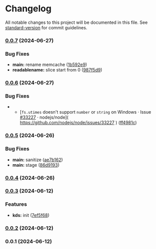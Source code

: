 # Changelog

All notable changes to this project will be documented in this file. See [standard-version](https://github.com/conventional-changelog/standard-version) for commit guidelines.

### [0.0.7](https://github.com/snomiao/keyv-dir-store/compare/v0.0.6...v0.0.7) (2024-06-27)


### Bug Fixes

* **main:** rename memcache ([1b592e9](https://github.com/snomiao/keyv-dir-store/commit/1b592e91c8523dafb4cd12d72e5dd78e6e8e5af4))
* **readablename:** slice start from 0 ([987f5d9](https://github.com/snomiao/keyv-dir-store/commit/987f5d9a6b220a33f7303fecfe5a06460bdecd04))

### [0.0.6](https://github.com/snomiao/keyv-dir-store/compare/v0.0.5...v0.0.6) (2024-06-27)


### Bug Fixes

* - [`fs.utimes` doesn't support `number` or `string` on Windows · Issue [#33227](https://github.com/snomiao/keyv-dir-store/issues/33227) · nodejs/node]( https://github.com/nodejs/node/issues/33227 ) ([ff4981c](https://github.com/snomiao/keyv-dir-store/commit/ff4981cde2564eb9e49350d97149653d0066f850))

### [0.0.5](https://github.com/snomiao/keyv-dir-store/compare/v0.0.4...v0.0.5) (2024-06-26)


### Bug Fixes

* **main:** sanitize ([ae7b162](https://github.com/snomiao/keyv-dir-store/commit/ae7b162cb8835bccda3c81769009ac0a78c7fac0))
* **main:** stage ([86d9193](https://github.com/snomiao/keyv-dir-store/commit/86d9193f5aa095ac77d006f081a3b0e801c1327e))

### [0.0.4](https://github.com/snomiao/keyv-dir-store/compare/v0.0.3...v0.0.4) (2024-06-26)

### [0.0.3](https://github.com/snomiao/keyv-dir-store/compare/v0.0.2...v0.0.3) (2024-06-12)


### Features

* **kds:** init ([7ef5f68](https://github.com/snomiao/keyv-dir-store/commit/7ef5f68430657a81dcace597148c7641032ed6ab))

### [0.0.2](https://github.com/snomiao/keyv-dir-store/compare/v0.0.1...v0.0.2) (2024-06-12)

### 0.0.1 (2024-06-12)
